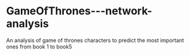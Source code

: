 # GameOfThrones---network-analysis
An analysis of game of thrones characters to predict the most important ones from book 1 to book5
